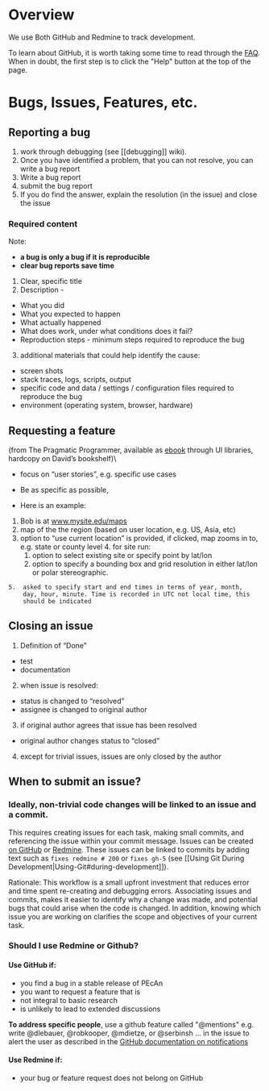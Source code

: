 Overview
=========

We use Both GitHub and Redmine to track development. 

To learn about GitHub, it is worth taking some time to read through the [FAQ](https://help.github.com/). When in doubt, the first step is to click the "Help" button at the top of the page.

Bugs, Issues, Features, etc.
============================

Reporting a bug
---------------

1. work through debugging (see [[debugging]] wiki). 
2. Once you have identified a problem, that you can not resolve, you can write a bug report
3. Write a bug report
4. submit the bug report
5. If you do find the answer, explain the resolution (in the issue) and close the issue

### Required content

Note: 

* **a bug is only a bug if it is reproducible**
* **clear bug reports save time**

1.  Clear, specific title
2.  Description - 
 * What you did
 * What you expected to happen
 * What actually happened
 * What does work, under what conditions does it fail?
 * Reproduction steps - minimum steps required to reproduce the bug
3. additional materials that could help identify the cause:
 * screen shots
 * stack traces, logs, scripts, output
 * specific code and data / settings / configuration files required to reproduce the bug
 * environment (operating system, browser, hardware)

Requesting a feature
--------------------

(from The Pragmatic Programmer, available as
[ebook](http://proquestcombo.safaribooksonline.com/0-201-61622-X/223)
through UI libraries, hardcopy on David’s bookshelf)\

* focus on “user stories”, e.g. specific use cases
* Be as specific as possible, 

* Here is an example:

 1.  Bob is at www.mysite.edu/maps
 2.  map of the the region (based on user location, e.g. US, Asia, etc)
 3.  option to “use current location” is provided, if clicked, map zooms in to, e.g. state or county level
    4.  for site run:
        1.  option to select existing site or specify point by lat/lon
        2.  option to specify a bounding box and grid resolution in
            either lat/lon or polar stereographic.

    5.  asked to specify start and end times in terms of year, month,
        day, hour, minute. Time is recorded in UTC not local time, this
        should be indicated

Closing an issue
----------------

1. Definition of “Done”
 * test
 * documentation
2.  when issue is resolved:
 * status is changed to “resolved”
 * assignee is changed to original author
3. if original author agrees that issue has been resolved
 * original author changes status to “closed”
4.  except for trivial issues, issues are only closed by the author 

When to submit an issue?
-----------------------

### Ideally, non-trivial code changes will be linked to an issue and a commit.

This requires creating issues for each task, making small commits, and referencing the issue within your commit message. Issues can be created [on GitHub](https://github.com/PecanProject/pecan/issues/new) or [Redmine](https://ebi-forecast.igb.illinois.edu/redmine/projects/pecan/issues/new). These issues can be linked to commits by adding text such as `fixes redmine # 200` or `fixes gh-5` (see [[Using Git During Development|Using-Git#during-development]]).

Rationale: This workflow is a small upfront investment that reduces error and time spent re-creating and debugging errors. Associating issues and commits, makes it easier to identify why a change was made, and potential bugs that could arise when the code is changed. In addition, knowing which issue you are working on clarifies the scope and objectives of your current task. 

### Should I use Redmine or Github?

#### Use GitHub if:
* you find a bug in a stable release of PEcAn
* you want to request a feature that is 
 * not integral to basic research
 * is unlikely to lead to extended discussions

**To address specific people**, use a github feature called "@mentions" e.g. write @dlebauer, @robkooper, @mdietze, or @serbinsh ... in the issue to alert the user as described in the [GitHub documentation on notifications](https://help.github.com/articles/notifications)

#### Use Redmine if:
* your bug or feature request does not belong on GitHub


